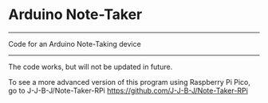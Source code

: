 # Arduino Note-Taker

---

Code for an Arduino Note-Taking device

---

The code works, but will not be updated in future.

To see a more advanced version of this program using Raspberry Pi Pico, go to J-J-B-J/Note-Taker-RPi https://github.com/J-J-B-J/Note-Taker-RPi
